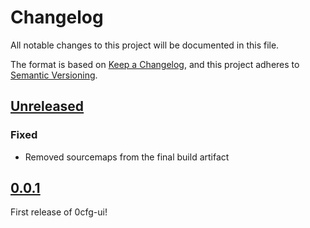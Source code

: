 # Changelog

All notable changes to this project will be documented in this file.

The format is based on [Keep a Changelog](https://keepachangelog.com/en/1.0.0/),
and this project adheres to [Semantic Versioning](https://semver.org/spec/v2.0.0.html).

## [Unreleased]

### Fixed

- Removed sourcemaps from the final build artifact

## [0.0.1]

First release of 0cfg-ui!

[unreleased]: https://github.com/olivierlacan/keep-a-changelog/compare/v0.0.1...HEAD
[0.0.1]: https://github.com/codesphere/codesphere-monorepo/releases/tag/v0.0.1
